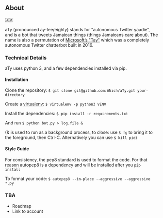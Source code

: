 ## About 

🇯🇲

aTy (pronounced ay-tee/eighty) stands for “autonomous Twitter yaadie”, and is a bot that tweets Jamaican things (things Jamaicans care about). 
The name is also a permutation of [Microsoft’s "Tay"](https://en.wikipedia.org/wiki/Tay_(bot)) which was a completely autonomous 
Twitter chatterbot built in 2016. 

### Technical Details

aTy uses python 3, and a few dependencies installed via pip. 

#### Installation 

Clone the repository: `$ git clone git@github.com:ANich/aTy.git your-directory`

Create a [virtualenv](http://docs.python-guide.org/en/latest/dev/virtualenvs/): `$ virtualenv -p python3 VENV`

Install the dependencies: `$ pip install -r requirements.txt`

And run  `$ python bot.py > log.file &`

(& is used to run as a background process, to close: use `$ fg` to bring it to the foreground, then Ctrl-C. Alternatively you can use `$ kill pid`)

#### Style Guide

For consistency, the pep8 standard is used to format the code. For that reason [autopep8](https://pypi.python.org/pypi/autopep8) is a dependency
and will be installed after you `pip install`

To format your code: `$ autopep8 --in-place --aggressive --aggressive *.py`

### TBA
- Roadmap
- Link to account
